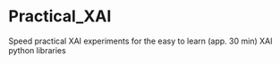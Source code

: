 # Practical_XAI
Speed practical XAI experiments for the easy to learn (app. 30 min) XAI python libraries 
